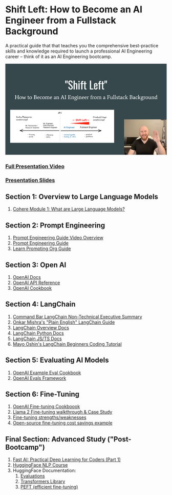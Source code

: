 # Shift Left: How to Become an AI Engineer from a Fullstack Background
A practical guide that that teaches you the comprehensive best-practice skills and knowledge required to launch a professional AI Engineering career – think of it as an AI Engineering bootcamp.

[![Shift Left: How to Become an AI Engineer from a Fullstack Background (Full Video Presentation)](https://raw.githubusercontent.com/billmalarky/shift-left/main/media/shift-left-video-poster.png)](https://drive.google.com/file/d/1_C-AmdzQLW-rhBmlSvhfj1bKIsP2xx1L/view?usp=sharing)

### [Full Presentation Video](https://drive.google.com/file/d/1_C-AmdzQLW-rhBmlSvhfj1bKIsP2xx1L/view?usp=sharing)
### [Presentation Slides](https://bit.ly/shift-left-slides)

## Section 1: Overview to Large Language Models

1) [Cohere Module 1: What are Large Language Models?](https://docs.cohere.com/docs/intro-large-language-models)

## Section 2: Prompt Engineering

1) [Prompt Engineering Guide Video Overview](https://www.youtube.com/watch?v=dOxUroR57xs)
2) [Prompt Engineering Guide](https://www.promptingguide.ai/)
3) [Learn Prompting Org Guide](https://learnprompting.org/docs/intro)

## Section 3: Open AI

1) [OpenAI Docs](https://platform.openai.com/docs/introduction/overview)
2) [OpenAI API Reference](https://platform.openai.com/docs/api-reference)
3) [OpenAI Cookbook](https://github.com/openai/openai-cookbook/tree/main/examples)

## Section 4: LangChain

1) [Command Bar LangChain Non-Technical Executive Summary](https://www.commandbar.com/blog/langchain-guide)
2) [Onkar Mishra's "Plain English" LangChain Guide](https://ai.plainenglish.io/using-langchain-chains-and-agents-for-llm-application-development-d538f6c70bc6)
3) [LangChain Overview Docs](https://docs.langchain.com/docs/)
4) [LangChain Python Docs](https://python.langchain.com/docs/get_started/introduction)
5) [LangChain JS/TS Docs](https://js.langchain.com/docs/get_started/introduction/)
6) [Mayo Oshin's LangChain Beginners Coding Tutorial](https://www.youtube.com/watch?v=bH722QgRlhQ)

## Section 5: Evaluating AI Models

1) [OpenAI Example Eval Cookbook](https://github.com/openai/openai-cookbook/blob/main/examples/evaluation/How_to_eval_abstractive_summarization.ipynb)
2) [OpenAI Evals Framework](https://github.com/openai/evals)

## Section 6: Fine-Tuning

1) [OpenAI Fine-tuning Cookboook](https://github.com/openai/openai-cookbook/blob/main/examples/How_to_finetune_chat_models.ipynb)
2) [Llama 2 Fine-tuning walkthrough & Case Study](https://www.anyscale.com/blog/fine-tuning-llama-2-a-comprehensive-case-study-for-tailoring-models-to-unique-applications)
3) [Fine-tuning strengths/weaknesses](https://www.anyscale.com/blog/fine-tuning-is-for-form-not-facts)
4) [Open-source fine-tuning cost savings example](https://github.com/OpenPipe/OpenPipe/tree/main/examples/classify-recipes)

## Final Section: Advanced Study ("Post-Bootcamp")

1) [Fast AI: Practical Deep Learning for Coders (Part 1)](https://course.fast.ai/)
2) [HuggingFace NLP Course](https://huggingface.co/learn/nlp-course/chapter1/1)
3) HuggingFace Documentation:
    1) [Evaluations](https://huggingface.co/docs/evaluate/index)
    2) [Transformers Library](https://huggingface.co/docs/transformers/index)
    3) [PEFT (efficient fine-tuning)](https://huggingface.co/docs/peft/index)

